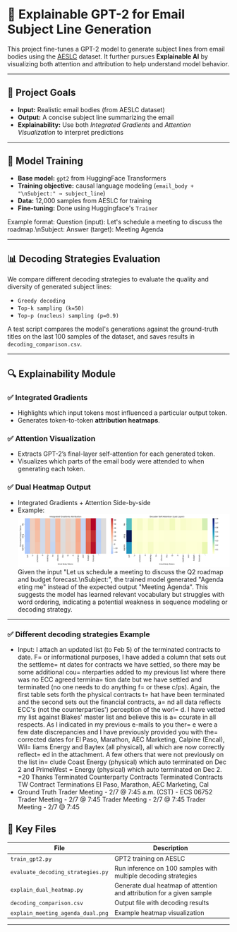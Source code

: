 # 📧 Explainable GPT-2 for Email Subject Line Generation

This project fine-tunes a GPT-2 model to generate subject lines from email bodies using the [AESLC](https://huggingface.co/datasets/Yale-LILY/aeslc) dataset. It further pursues **Explainable AI** by visualizing both attention and attribution to help understand model behavior.

---

## 🚀 Project Goals

- **Input:** Realistic email bodies (from AESLC dataset)
- **Output:** A concise subject line summarizing the email
- **Explainability:** Use both *Integrated Gradients* and *Attention Visualization* to interpret predictions

---

## 🧠 Model Training

- **Base model:** `gpt2` from HuggingFace Transformers
- **Training objective:** causal language modeling (`email_body + "\nSubject:" → subject_line`)
- **Data:** 12,000 samples from AESLC for training
- **Fine-tuning:** Done using Huggingface's `Trainer`

Example format:
Question (input): Let's schedule a meeting to discuss the roadmap.\nSubject:
Answer (target): Meeting Agenda


---

## 📊 Decoding Strategies Evaluation

We compare different decoding strategies to evaluate the quality and diversity of generated subject lines:

- `Greedy decoding`
- `Top-k sampling (k=50)`
- `Top-p (nucleus) sampling (p=0.9)`

A test script compares the model's generations against the ground-truth titles on the last 100 samples of the dataset, and saves results in `decoding_comparison.csv`.

---

## 🔍 Explainability Module

### ✅ Integrated Gradients

- Highlights which input tokens most influenced a particular output token.
- Generates token-to-token **attribution heatmaps**.

### ✅ Attention Visualization

- Extracts GPT-2’s final-layer self-attention for each generated token.
- Visualizes which parts of the email body were attended to when generating each token.

### ✅ Dual Heatmap Output

- Integrated Gradients + Attention Side-by-side
- Example:
  ![example](explain_meeting_agenda_dual.png)
Given the input "Let us schedule a meeting to discuss the Q2 roadmap and budget forecast.\nSubject:", the trained model generated "Agenda eting me" instead of the expected output "Meeting Agenda".
This suggests the model has learned relevant vocabulary but struggles with word ordering, indicating a potential weakness in sequence modeling or decoding strategy.
---

### ✅ Different decoding strategies Example
- Input: I attach an updated list (to Feb 5) of the terminated contracts to date. F= or informational purposes, I have added a column that sets out the settleme= nt dates for contracts we have settled, so there may be some additional cou= nterparties added to my previous list where there was no ECC agreed termina= tion date but we have settled and terminated (no one needs to do anything f= or these c/ps). Again, the first table sets forth the physical contracts t= hat have been terminated and the second sets out the financial contracts, a= nd all data reflects ECC's (not the counterparties') perception of the worl= d. I have vetted my list against Blakes' master list and believe this is a= ccurate in all respects. As I indicated in my previous e-mails to you ther= e were a few date discrepancies and I have previously provided you with the= corrected dates for El Paso, Marathon, AEC Marketing, Calpine (Encal), Wil= liams Energy and Baytex (all physical), all which are now correctly reflect= ed in the attachment. A few others that were not previously on the list in= clude Coast Energy (physical) which auto terminated on Dec 2 and PrimeWest = Energy (physical) which auto terminated on Dec 2. =20 Thanks	Terminated Counterparty Contracts	Terminated Contracts	TW Contract Terminations	El Paso, Marathon, AEC Marketing, Cal
- Ground Truth Trader Meeting - 2/7 @ 7:45 a.m. (CST) - ECS 06752	Trader Meeting - 2/7 @ 7:45	Trader Meeting - 2/7 @ 7:45	Trader Meeting - 2/7 @ 7:45

## 📁 Key Files

| File | Description |
|------|-------------|
| `train_gpt2.py` | GPT2 training on AESLC |
| `evaluate_decoding_strategies.py` | Run inference on 100 samples with multiple decoding strategies |
| `explain_dual_heatmap.py` | Generate dual heatmap of attention and attribution for a given sample |
| `decoding_comparison.csv` | Output file with decoding results |
| `explain_meeting_agenda_dual.png` | Example heatmap visualization |

---

